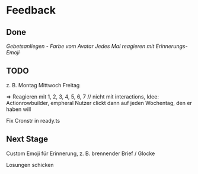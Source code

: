 # Feedback

## Done

*Gebetsanliegen - Farbe vom Avatar*
*Jedes Mal reagieren mit Erinnerungs-Emoji*

## TODO

z. B. Montag Mittwoch Freitag

=> Reagieren mit 1, 2, 3, 4, 5, 6, 7 // nicht mit interactions, Idee: Actionrowbuilder, empheral
Nutzer clickt dann auf jeden Wochentag, den er haben will

Fix Cronstr in ready.ts

## Next Stage

Custom Emoji für Erinnerung, z. B. brennender Brief / Glocke

Losungen schicken
